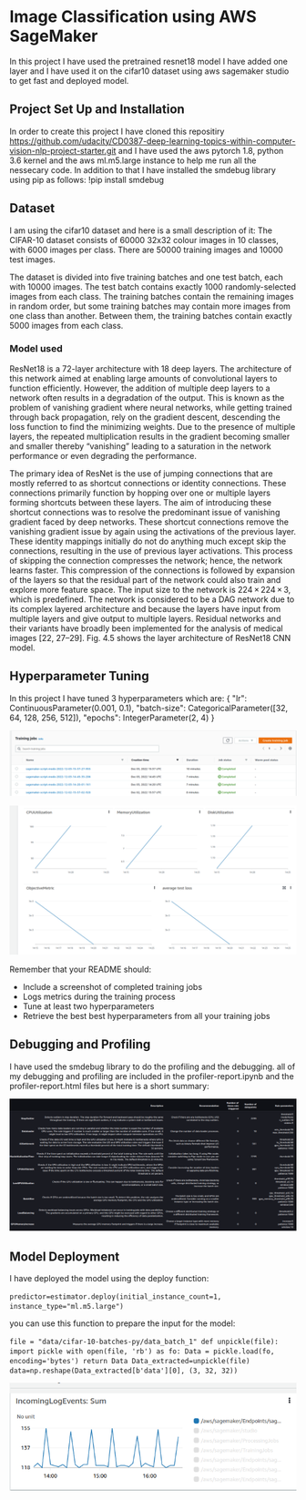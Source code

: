 # Image Classification using AWS SageMaker

In this project I have used the pretrained resnet18 model I have added one layer and I have used it on the cifar10 dataset using aws sagemaker studio to get fast and deployed model.
## Project Set Up and Installation
In order to create this project I have cloned this repositiry  https://github.com/udacity/CD0387-deep-learning-topics-within-computer-vision-nlp-project-starter.git and I have used the aws pytorch 1.8, python 3.6 kernel and the aws ml.m5.large instance to help me run all the nessecary code.
In addition to that I have installed the smdebug library using pip as follows:
!pip install smdebug



## Dataset
I am using the cifar10 dataset and here is a small description of it: 
The CIFAR-10 dataset consists of 60000 32x32 colour images in 10 classes, with 6000 images per class. There are 50000 training images and 10000 test images.

The dataset is divided into five training batches and one test batch, each with 10000 images. The test batch contains exactly 1000 randomly-selected images from each class. The training batches contain the remaining images in random order, but some training batches may contain more images from one class than another. Between them, the training batches contain exactly 5000 images from each class.
### Model used
ResNet18 is a 72-layer architecture with 18 deep layers. The architecture of this network aimed at enabling large amounts of convolutional layers to function efficiently. However, the addition of multiple deep layers to a network often results in a degradation of the output. This is known as the problem of vanishing gradient where neural networks, while getting trained through back propagation, rely on the gradient descent, descending the loss function to find the minimizing weights. Due to the presence of multiple layers, the repeated multiplication results in the gradient becoming smaller and smaller thereby “vanishing” leading to a saturation in the network performance or even degrading the performance.

The primary idea of ResNet is the use of jumping connections that are mostly referred to as shortcut connections or identity connections. These connections primarily function by hopping over one or multiple layers forming shortcuts between these layers. The aim of introducing these shortcut connections was to resolve the predominant issue of vanishing gradient faced by deep networks. These shortcut connections remove the vanishing gradient issue by again using the activations of the previous layer. These identity mappings initially do not do anything much except skip the connections, resulting in the use of previous layer activations. This process of skipping the connection compresses the network; hence, the network learns faster. This compression of the connections is followed by expansion of the layers so that the residual part of the network could also train and explore more feature space. The input size to the network is 224 × 224 × 3, which is predefined. The network is considered to be a DAG network due to its complex layered architecture and because the layers have input from multiple layers and give output to multiple layers. Residual networks and their variants have broadly been implemented for the analysis of medical images [22, 27–29]. Fig. 4.5 shows the layer architecture of ResNet18 CNN model.

## Hyperparameter Tuning
In this project I have tuned 3 hyperparameters which are:
{
    "lr": ContinuousParameter(0.001, 0.1),
    "batch-size": CategoricalParameter([32, 64, 128, 256, 512]),
    "epochs": IntegerParameter(2, 4)
}


![training jobs](./images/training_jobs.png)

![graph](./images/graph.png)



Remember that your README should:
- Include a screenshot of completed training jobs
- Logs metrics during the training process
- Tune at least two hyperparameters
- Retrieve the best best hyperparameters from all your training jobs

## Debugging and Profiling
I have used the smdebug library to do the profiling and the debugging.
all of my debugging and profiling are included in the profiler-report.ipynb and the profiler-report.html files but here is a short summary:

![debugging](./images/debugging.png)


## Model Deployment
I have deployed the model using the deploy function:

`
predictor=estimator.deploy(initial_instance_count=1, instance_type="ml.m5.large")  
`

you can use this function to prepare the input for the model:

`
file = "data/cifar-10-batches-py/data_batch_1"
def unpickle(file):
    import pickle
    with open(file, 'rb') as fo:
        Data = pickle.load(fo, encoding='bytes')
    return Data
Data_extracted=unpickle(file)
data=np.reshape(Data_extracted[b'data'][0], (3, 32, 32))
`


![endpoint](./images/endpoint.png)
